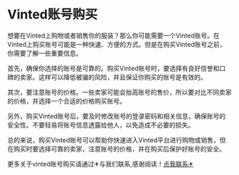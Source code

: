 # Vinted账号购买

想要在Vinted上购物或者销售你的服装？那么你可能需要一个Vinted账号。在Vinted上购买账号可能是一种快速、方便的方式。但是在购买Vinted账号之前，你需要了解一些重要信息。

首先，确保你选择的账号是可靠的。购买Vinted账号时，要选择有良好信誉和口碑的卖家。这样可以降低被骗的风险，并且保证你购买的账号是有效的。

其次，要注意账号的价格。一些卖家可能会抬高账号的售价，所以要对比不同卖家的价格，并选择一个合适的价格购买账号。

另外，购买Vinted账号后，要及时修改账号的登录密码和相关信息，确保账号的安全性。不要轻易将账号信息透露给他人，以免造成不必要的损失。

总的来说，购买Vinted账号可以帮助你快速进入Vinted平台进行购物或销售，但在购买时要选择可靠的卖家，注意账号的价格，并在购买后保护好账号的安全。

更多关于vinted账号购买请通过✈与我们联系,感谢阅读！[点我联系✈](https://bbs.G208.com)